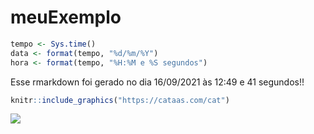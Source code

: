 
<!-- README.md is generated from README.Rmd. Please edit that file -->

# meuExemplo

``` r
tempo <- Sys.time()
data <- format(tempo, "%d/%m/%Y")
hora <- format(tempo, "%H:%M e %S segundos")
```

Esse rmarkdown foi gerado no dia 16/09/2021 às 12:49 e 41 segundos!!

``` r
knitr::include_graphics("https://cataas.com/cat")
```

![](https://cataas.com/cat)<!-- -->
